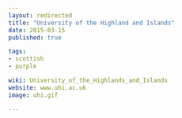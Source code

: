 ```yaml
---
layout: redirected
title: "University of the Highland and Islands"
date: 2015-03-15
published: true

tags:
- scottish
- purple

wiki: University_of_the_Highlands_and_Islands
website: www.uhi.ac.uk
image: uhi.gif

---
```

